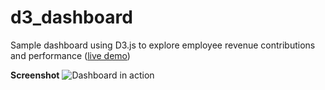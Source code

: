 d3_dashboard
============
Sample dashboard using D3.js to explore employee revenue contributions and performance ([live demo](http://mandyyeung.github.io/d3_dashboard))

**Screenshot**
![Dashboard in action](http://i.imgur.com/8ftVNcf.png)
